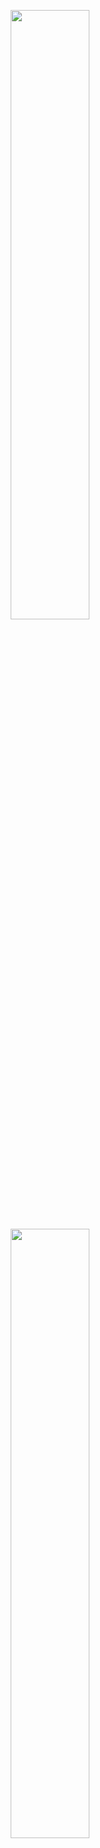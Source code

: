 <p align="center">
  <img height="50%" width="auto" src ="https://github-readme-stats.vercel.app/api?username=anveshakr&show_icons=true&count_private=true&theme=shadow_red&hide_border=true&hide=contribs&hide_rank=True&include_all_commits=true&">
  <img height="50%" width="auto" src ="https://github-readme-stats.vercel.app/api/top-langs/?username=anveshakr&layout=compact&hide_border=true&theme=shadow_red&langs_count=10&hide=jupyter%20notebook">
  <br>
</p>
